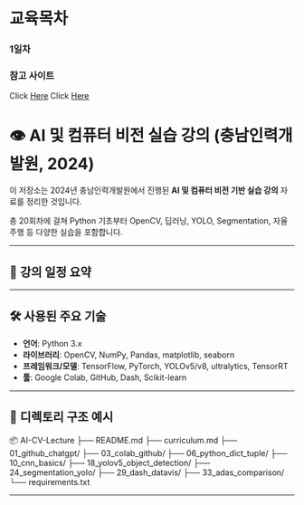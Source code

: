 # 교육목차

### 1일차

### 참고 사이트
Click [Here](https://abled.tistory.com/39)
Click [Here](https://www.youtube.com/watch?v=kMEb_BzyUqk)


# 👁️ AI 및 컴퓨터 비전 실습 강의 (충남인력개발원, 2024)

이 저장소는 2024년 충남인력개발원에서 진행된 **AI 및 컴퓨터 비전 기반 실습 강의** 자료를 정리한 것입니다.

총 20회차에 걸쳐 Python 기초부터 OpenCV, 딥러닝, YOLO, Segmentation, 자율주행 등 다양한 실습을 포함합니다.

---

## 📅 강의 일정 요약




---

## 🛠️ 사용된 주요 기술

- **언어**: Python 3.x  
- **라이브러리**: OpenCV, NumPy, Pandas, matplotlib, seaborn  
- **프레임워크/모델**: TensorFlow, PyTorch, YOLOv5/v8, ultralytics, TensorRT  
- **툴**: Google Colab, GitHub, Dash, Scikit-learn

---

## 📁 디렉토리 구조 예시

📦 AI-CV-Lecture
├── README.md
├── curriculum.md
├── 01_github_chatgpt/
├── 03_colab_github/
├── 06_python_dict_tuple/
├── 10_cnn_basics/
├── 18_yolov5_object_detection/
├── 24_segmentation_yolo/
├── 29_dash_datavis/
├── 33_adas_comparison/
└── requirements.txt

---
